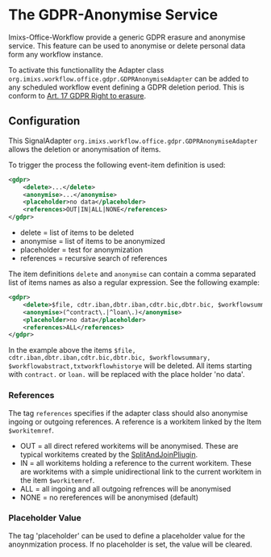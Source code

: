 # The GDPR-Anonymise Service

Imixs-Office-Workflow provide a generic GDPR erasure and anonymise service. This feature can be used to anonymise or delete personal data form any workflow instance. 

To activate this functionallity the Adapter class `org.imixs.workflow.office.gdpr.GDPRAnonymiseAdapter` can be added to any scheduled workflow event defining a GDPR deletion period. This is conform to [Art. 17 GDPR Right to erasure](https://gdpr-info.eu/art-17-gdpr/).

## Configuration

This SignalAdapter `org.imixs.workflow.office.gdpr.GDPRAnonymiseAdapter`  allows the deletion or anonymisation of items.

To trigger the process the following event-item definition is used:

```xml 
<gdpr>
    <delete>...</delete>
    <anonymise>...</anonymise>
    <placeholder>no data</placeholder>
    <references>OUT|IN|ALL|NONE</references>
</gdpr>
```


 - delete = list of items to be deleted
 - anonymise = list of items to be anonymized
 - placeholder = test for anonymization
 - references = recursive search of references

The item definitions `delete` and `anonymise` can contain a comma separated list of items names as also a regular expression. See the following example:


```xml 
<gdpr>
    <delete>$file, cdtr.iban,dbtr.iban,cdtr.bic,dbtr.bic, $workflowsummary, $workflowabstract,txtworkflowhistory</delete-items>
    <anonymise>(^contract\.|^loan\.)</anonymise>
    <placeholder>no data</placeholder>
    <references>ALL</references>
</gdpr>
```

In the example above the items `$file, cdtr.iban,dbtr.iban,cdtr.bic,dbtr.bic, $workflowsummary, $workflowabstract,txtworkflowhistorye`  will be deleted. 
All items starting with `contract.` or `loan.`  will be replaced with the place holder 'no data'.



### References

The tag `references` specifies if the adapter class should also anonymise ingoing or outgoing references. A reference is a workitem linked by the Item `$workitemref`.

 - OUT = all direct refered workitems will be anonymised. These are typical workitems created by the [SplitAndJoinPliugin](https://www.imixs.org/doc/engine/plugins/splitandjoinplugin.html).
 - IN = all workitems holding a reference to the current workitem. These are workitems with a simple unidirectional link to the current workitem in the item `$workitemref`.
 - ALL = all ingoing and all outgoing refrences will be anonymised
 - NONE = no rereferences will be anonymised (default)


### Placeholder Value

The tag 'placeholder' can be used to define a placeholder value for the anoynmization process. If no placeholder is set, the value will be cleared. 

